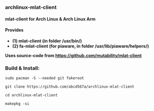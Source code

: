 ### archlinux-mlat-client
#### mlat-client for Arch Linux & Arch Linux Arm </br> 
#### Provides 
- **(1) mlat-client (in folder /usr/bin/)**
- **(2) fa-mlat-client (for piaware, in folder /usr/lib/piaware/helpers/)** </br>

**Uses source-code from https://github.com/mutability/mlat-client** <br>

### Build & Install:

```
sudo pacman -S --needed git fakeroot 

git clone https://github.com/abcd567a/archlinux-mlat-client   

cd archlinux-mlat-client

makepkg -si
```

</br>

</br>


